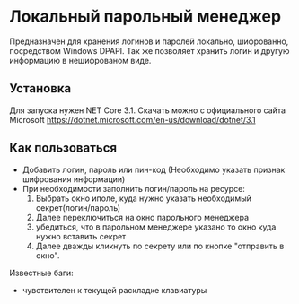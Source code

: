 Локальный парольный менеджер
============================

Предназначен для хранения логинов и паролей локально, шифрованно, посредством Windows DPAPI.
Так же позволяет хранить логин и другую информацию в нешифрованом виде.

Установка
---------
Для запуска нужен NET Core 3.1. Скачать можно с официального сайта Microsoft https://dotnet.microsoft.com/en-us/download/dotnet/3.1

Как пользоваться
----------------

* Добавить логин, пароль или пин-код (Необходимо указать признак шифрования информации)
* При необходимости заполнить логин/пароль на ресурсе: 
	1. Выбрать окно иполе, куда нужно указать необходимый секрет(логин/пароль)
	2. Далее переключиться на окно парольного менеджера
	3. убедиться, что в парольном менеджере указано то окно куда нужно вставить секрет
	4. Далее дважды кликнуть по секрету или по кнопке "отправить в окно".

Известные баги:
* чувствителен к текущей раскладке клавиатуры
